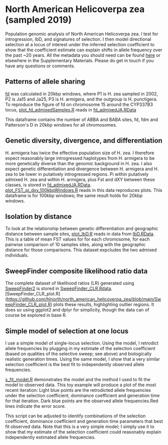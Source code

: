 # North American Helicoverpa zea (sampled 2019)

Population genomic analysis of North American Helicoverpa zea. I test for introgression, IbD, and signatures of selection. I then model directional selection at a locus of interest under the inferred selection coefficient to show that the coefficient estimate can explain shifts in allele frequency over the past ~20 years. All the metadata you should need can be found [here](https://github.com/hlnorth/north_american_helicoverpa_zea/blob/main/suppl_table_S2_VCF_metadata.csv) or elsewhere in the Supplementary Materials. Please do get in touch if you have any questions or comments. 

## Patterns of allele sharing

[fd](https://academic.oup.com/mbe/article/32/1/244/2925550?login=true) was calculated in 20kbp windows, where P1 is H. zea sampled in 2002, P2 is Ja15 and Ja25, P3 is H. armigera, and the outgroup is H. punctigera. To reproduce the figure of fd on chromosome 15 around the CYP337B3 locus, [plot_fd_admixedSamples.R](https://github.com/hlnorth/north_american_helicoverpa_zea/blob/main/plot_fd_admixedSamples.R) reads in [fd_admixedJA.RData](https://github.com/hlnorth/north_american_helicoverpa_zea/blob/main/fd_admixedJA.RData)

This dataframe contains the number of ABBA and BABA sites, fd, fdm and Patterson's D in 20kbp windows for all chromosomes. 

## Genetic diversity, divergence, and differentiation

H. armigera has twice the effective population size of H. zea. I therefore expect reasonably large introgressed haplotypes from H. armigera to be more genetically diverse than the genomic background in H. zea. I also expect genetic differentiation and divergence between H. armigera and H. zea to be lower in putatively introgressed regions. Pi within putatively admixed H. zea and within H. armigera, plus Fst and dXY between these classes, is stored in [fd_admixedJA.RData](https://github.com/hlnorth/north_american_helicoverpa_zea/blob/main/fd_admixedJA.RData). [plot_FST_pi_dxy_100kbpWindows.R](https://github.com/hlnorth/north_american_helicoverpa_zea/blob/main/plot_FST_pi_dxy_100kbpWindows.R) reads in this data reproduces plots. This dataframe is for 100kbp windows; the same result holds for 20kbp windows. 

## Isolation by distance

To look at the relationship between genetic differentiation and geographic distance between sample sites, [plot_IbD.R](https://github.com/hlnorth/north_american_helicoverpa_zea/blob/main/plot_IbD.R) reads in data from [IbD.RData](https://github.com/hlnorth/north_american_helicoverpa_zea/blob/main/IbD.RData). This is a table of mean FST values for for each chromosome, for each pairwise comparison of 10 samples sites, along with the geographic distance for those comparisons. This dataset expcludes the two admixed individuals. 

## SweepFinder composite likelihood ratio data

The complete dataset of likelihood ratios (LR) generated using [SweepFinder2](https://academic.oup.com/bioinformatics/article/32/12/1895/1743549?login=true) is stored in [SweepFinder_CLR.Rdata](https://github.com/hlnorth/north_american_helicoverpa_zea/blob/main/SweepFinder_CLR.Rdata). [SweepFinder_CLR_plot.R] (https://github.com/hlnorth/north_american_helicoverpa_zea/blob/main/SweepFinder_CLR_plot.R) plots these results, highlighting outlier regions. It does so using ggplot2 and dplyr for simplicity, though the data can of course be explored in base R. 

## Simple model of selection at one locus

I use a simple model of single-locus selection. Using the model, I retrodict allele frequencies by plugging in my estimate of the selection coefficient (based on qualities of the selective sweep; see above) and biologically realistic generation times. Using the same model, I show that a very similar selection coefficient is the best fit to independently observed allele frequencies. 

[s_fit_model.R](https://github.com/hlnorth/north_american_helicoverpa_zea/blob/main/s_fit_model.R) demonstrates the model and the method I used to fit the model to observed data. This toy example will produce a plot of the most recent iteration: Light blue points are the retrodicted allele frequencies under the selection coefficient, dominance coefficient and generation time for that iteration.
Dark blue points are the observed allele frequencies.Red lines indicate the error score. 

This script can be adjusted to identify combinations of the selection coefficient, dominance coefficient and generation time parameters that best fit observed data. Note that this is a very simple model; I simply use it to show that my estimate of the selection coefficient could reasonably explain independently estimated allele frequencies.
